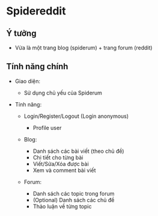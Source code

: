 # Spidereddit

## Ý tưởng

-   Vừa là một trang blog (spiderum) + trang forum (reddit)

## Tính năng chính

-   Giao diện:

    -   Sử dụng chủ yếu của Spiderum

-   Tính năng:

    -   Login/Register/Logout (Login anonymous)

        -   Profile user

    -   Blog:

        -   Danh sách các bài viết (theo chủ đề)
        -   Chi tiết cho từng bài
        -   Viết/Sửa/Xóa được bài
        -   Xem và comment bài viết

    -   Forum:

        -   Danh sách các topic trong forum
        -   (Optional) Danh sách các chủ đề
        -   Thảo luận về từng topic
